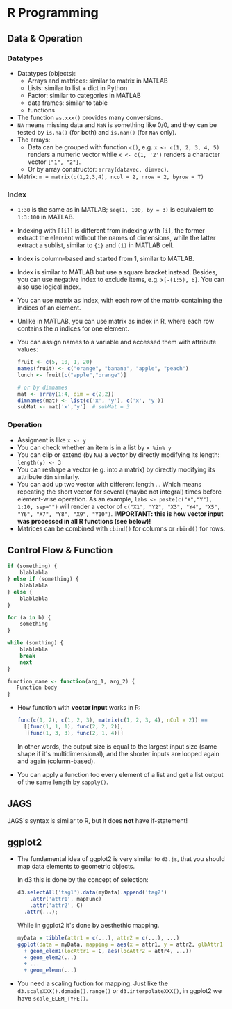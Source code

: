# R Programming

## Data & Operation

### Datatypes

- Datatypes (objects):
  - Arrays and matrices: similar to matrix in MATLAB
  - Lists: similar to list + dict in Python
  - Factor: similar to categories in MATLAB
  - data frames: similar to table
  - functions
- The function `as.xxx()` provides many conversions.
- `NA` means missing data and `NaN` is something like 0/0, and they can be tested by `is.na()` (for both) and `is.nan()` (for `NaN` only).
- The arrays:
  - Data can be grouped with function `c()`, e.g. `x <- c(1, 2, 3, 4, 5)` renders a numeric vector while `x <- c(1, '2')` renders a character vector `["1", "2"]`.
  - Or by array constructor: `array(datavec, dimvec)`.
- Matrix: `m = matrix(c(1,2,3,4), ncol = 2, nrow = 2, byrow = T)`

### Index

- `1:30` is the same as in MATLAB; `seq(1, 100, by = 3)` is equivalent to `1:3:100` in MATLAB.

- Indexing with `[[i]]` is different from indexing with `[i]`, the former extract the element without the names of dimensions, while the latter extract a sublist, similar to `{i}` and `(i)` in MATLAB cell.

- Index is column-based and started from 1, similar to MATLAB.

- Index is similar to MATLAB but use a square bracket instead. Besides, you can use negative index to exclude items, e.g. `x[-(1:5), 6]`. You can also use logical index.

- You can use matrix as index, with each row of the matrix containing the indices of an element.

- Unlike in MATLAB, you can use matrix as index in R, where each row contains the *n* indices for one element.

- You can assign names to a variable and accessed them with attribute values:

  ```R
  fruit <- c(5, 10, 1, 20)
  names(fruit) <- c("orange", "banana", "apple", "peach")
  lunch <- fruit[c("apple","orange")]
  
  # or by dimnames
  mat <- array(1:4, dim = c(2,2))
  dimnames(mat) <- list(c('x', 'y'), c('x', 'y'))
  subMat <- mat['x','y']  # subMat = 3
  ```

### Operation

- Assigment is like `x <- y`
- You can check whether an item is in a list by `x %in% y`
- You can clip or extend (by `NA`) a vector by directly modifying its length: `length(y) <- 3`
- You can reshape a vector (e.g. into a matrix) by directly modifying its attribute `dim` similarly.
- You can add up two vector with different length ... Which means repeating the short vector for several (maybe not integral) times before element-wise operation. As an example, `labs <- paste(c("X","Y"), 1:10, sep="")` will render a vector of `c("X1", "Y2", "X3", "Y4", "X5", "Y6", "X7", "Y8", "X9", "Y10")`. **IMPORTANT: this is how vector input was processed in all R functions (see below)!**
- Matrices can be combined with `cbind()` for columns or `rbind()` for rows.

## Control Flow & Function

```R
if (something) {
    blablabla
} else if (something) {
    blablabla
} else {
    blablabla
}

for (a in b) {
    something
}

while (somthing) {
    blablabla
    break
    next
}

function_name <- function(arg_1, arg_2) {
   Function body 
}
```

- How function with **vector input** works in R:

  ```R
  func(c(1, 2), c(1, 2, 3), matrix(c(1, 2, 3, 4), nCol = 2)) ==
    [[func(1, 1, 1), func(2, 2, 2)],
     [func(1, 3, 3), func(2, 1, 4)]]
  ```

  In other words, the output size is equal to the largest input size (same shape if it's multidimensional), and the shorter inputs are looped again and again (column-based).

- You can apply a function too every element of a list and get a list output of the same length by `sapply()`.

## JAGS

JAGS's syntax is similar to R, but it does **not** have if-statement!

## ggplot2

- The fundamental idea of ggplot2 is very similar to `d3.js`, that you should map data elements to geometric objects.

  In d3 this is done by the concept of selection:

  ```javascript
  d3.selectAll('tag1').data(myData).append('tag2')
      .attr('attr1', mapFunc)
      .attr('attr2', C)
  	.attr(...);
  ```

  While in ggplot2 it's done by aesthethic mapping.

  ```R
  myData = tibble(attr1 = c(...), attr2 = c(...), ...)
  ggplot(data = myData, mapping = aes(x = attr1, y = attr2, glbAttr1 = attr3, ...))
  	+ geom_elem1(locAttr1 = C, aes(locAttr2 = attr4, ...))
  	+ geom_elem2(...)
  	+ ...
  	+ geom_elemn(...)
  ```

- You need a scaling fuction for mapping. Just like the `d3.scaleXXX().domain().range()` or `d3.interpolateXXX()`, in ggplot2 we have `scale_ELEM_TYPE()`.